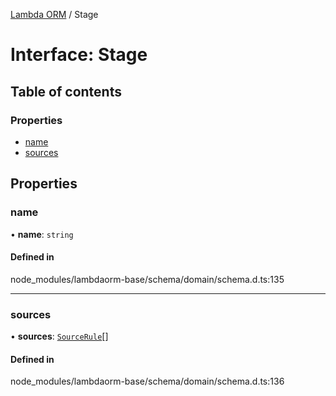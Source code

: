 [Lambda ORM](../README.md) / Stage

# Interface: Stage

## Table of contents

### Properties

- [name](Stage.md#name)
- [sources](Stage.md#sources)

## Properties

### name

• **name**: `string`

#### Defined in

node_modules/lambdaorm-base/schema/domain/schema.d.ts:135

___

### sources

• **sources**: [`SourceRule`](SourceRule.md)[]

#### Defined in

node_modules/lambdaorm-base/schema/domain/schema.d.ts:136
